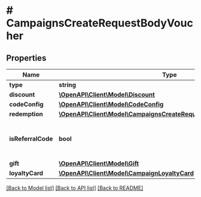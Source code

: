 # # CampaignsCreateRequestBodyVoucher

## Properties

Name | Type | Description | Notes
------------ | ------------- | ------------- | -------------
**type** | **string** |  | [optional]
**discount** | [**\OpenAPI\Client\Model\Discount**](Discount.md) |  | [optional]
**codeConfig** | [**\OpenAPI\Client\Model\CodeConfig**](CodeConfig.md) |  | [optional]
**redemption** | [**\OpenAPI\Client\Model\CampaignsCreateRequestBodyVoucherRedemption**](CampaignsCreateRequestBodyVoucherRedemption.md) |  | [optional]
**isReferralCode** | **bool** | Flag indicating whether this voucher is a referral code; &#x60;true&#x60; for campaign type &#x60;REFERRAL_PROGRAM&#x60;. | [optional]
**gift** | [**\OpenAPI\Client\Model\Gift**](Gift.md) |  | [optional]
**loyaltyCard** | [**\OpenAPI\Client\Model\CampaignLoyaltyCard**](CampaignLoyaltyCard.md) |  | [optional]

[[Back to Model list]](../../README.md#models) [[Back to API list]](../../README.md#endpoints) [[Back to README]](../../README.md)
